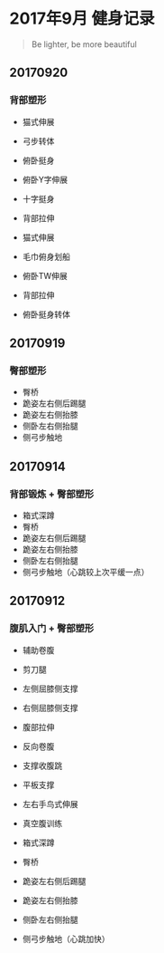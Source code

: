 # 2017年9月 健身记录
> Be lighter, be more beautiful

## 20170920 
### 背部塑形           
* 猫式伸展  
* 弓步转体  
* 俯卧挺身  
* 俯卧Y字伸展
* 十字挺身
* 背部拉伸
* 猫式伸展

* 毛巾俯身划船  
* 俯卧TW伸展
* 背部拉伸
* 俯卧挺身转体

## 20170919  
### 臀部塑形     
* 臀桥
* 跪姿左右侧后踢腿
* 跪姿左右侧抬膝
* 侧卧左右侧抬腿
* 侧弓步触地

## 20170914  
### 背部锻炼 + 臀部塑形    

* 箱式深蹲  
* 臀桥
* 跪姿左右侧后踢腿
* 跪姿左右侧抬膝
* 侧卧左右侧抬腿
* 侧弓步触地（心跳较上次平缓一点）

## 20170912  
### 腹肌入门 + 臀部塑形  

* 辅助卷腹  
* 剪刀腿  
* 左侧屈膝侧支撑 
* 右侧屈膝侧支撑 
* 腹部拉伸
* 反向卷腹
* 支撑收腹跳
* 平板支撑
* 左右手鸟式伸展
* 真空腹训练

* 箱式深蹲  
* 臀桥
* 跪姿左右侧后踢腿
* 跪姿左右侧抬膝
* 侧卧左右侧抬腿
* 侧弓步触地（心跳加快）





